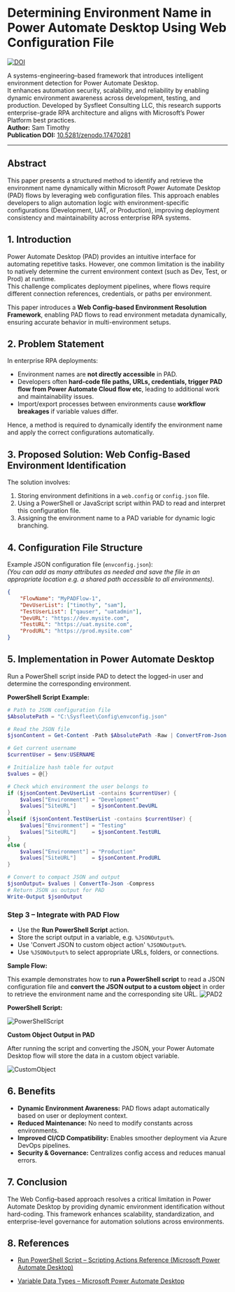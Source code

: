 # Determining Environment Name in Power Automate Desktop Using Web Configuration File

[![DOI](https://zenodo.org/badge/DOI/10.5281/zenodo.17470281.svg)](https://doi.org/10.5281/zenodo.17470281)

A systems-engineering–based framework that introduces intelligent environment detection for Power Automate Desktop.  
It enhances automation security, scalability, and reliability by enabling dynamic environment awareness across development, testing, and production. Developed by Sysfleet Consulting LLC, this research supports enterprise-grade RPA architecture and aligns with Microsoft’s Power Platform best practices.    
**Author:** Sam Timothy  
**Publication DOI:** [10.5281/zenodo.17470281](https://doi.org/10.5281/zenodo.17470281) 
  

---

## Abstract
This paper presents a structured method to identify and retrieve the environment name dynamically within Microsoft Power Automate Desktop (PAD) flows by leveraging web configuration files. This approach enables developers to align automation logic with environment-specific configurations (Development, UAT, or Production), improving deployment consistency and maintainability across enterprise RPA systems.

## 1. Introduction
Power Automate Desktop (PAD) provides an intuitive interface for automating repetitive tasks. However, one common limitation is the inability to natively determine the current environment context (such as Dev, Test, or Prod) at runtime.  
This challenge complicates deployment pipelines, where flows require different connection references, credentials, or paths per environment.

This paper introduces a **Web Config–based Environment Resolution Framework**, enabling PAD flows to read environment metadata dynamically, ensuring accurate behavior in multi-environment setups.

## 2. Problem Statement
In enterprise RPA deployments:
- Environment names are **not directly accessible** in PAD.  
- Developers often **hard-code file paths, URLs, credentials, trigger PAD flow from Power Automate Cloud flow etc**, leading to additional work and maintainability issues.  
- Import/export processes between environments cause **workflow breakages** if variable values differ.  

Hence, a method is required to dynamically identify the environment name and apply the correct configurations automatically.

## 3. Proposed Solution: Web Config-Based Environment Identification
The solution involves:
1. Storing environment definitions in a `web.config` or `config.json` file.  
2. Using a PowerShell or JavaScript script within PAD to read and interpret this configuration file.  
3. Assigning the environment name to a PAD variable for dynamic logic branching.

## 4. Configuration File Structure

Example JSON configuration file (`envconfig.json`):  
*(You can add as many attributes as needed and save the file in an appropriate location e.g. a shared path accessible to all environments).*
```json
{
    "FlowName": "MyPADFlow-1",
    "DevUserList": ["timothy", "sam"],
    "TestUserList": ["qauser", "uatadmin"],
    "DevURL": "https://dev.mysite.com",
    "TestURL": "https://uat.mysite.com",
    "ProdURL": "https://prod.mysite.com" 
}
```

## 5. Implementation in Power Automate Desktop
Run a PowerShell script inside PAD to detect the logged-in user and determine the corresponding environment.

**PowerShell Script Example:**
```powershell
# Path to JSON configuration file
$AbsolutePath = "C:\Sysfleet\Config\envconfig.json"

# Read the JSON file
$jsonContent = Get-Content -Path $AbsolutePath -Raw | ConvertFrom-Json

# Get current username
$currentUser = $env:USERNAME

# Initialize hash table for output
$values = @{}

# Check which environment the user belongs to
if ($jsonContent.DevUserList -contains $currentUser) {
    $values["Environment"] = "Development"
    $values["SiteURL"]     = $jsonContent.DevURL
}
elseif ($jsonContent.TestUserList -contains $currentUser) {
    $values["Environment"] = "Testing"
    $values["SiteURL"]     = $jsonContent.TestURL
}
else {
    $values["Environment"] = "Production"
    $values["SiteURL"]     = $jsonContent.ProdURL
}

# Convert to compact JSON and output
$jsonOutput= $values | ConvertTo-Json -Compress
# Return JSON as output for PAD
Write-Output $jsonOutput
```

### Step 3 – Integrate with PAD Flow
- Use the **Run PowerShell Script** action.  
- Store the script output in a variable, e.g. `%JSONOutput%`.
- Use 'Convert JSON to custom object action' `%JSONOutput%`.   
- Use `%JSONOutput%` to select appropriate URLs, folders, or connections.

**Sample Flow:**
  
This example demonstrates how to **run a PowerShell script** to read a JSON configuration file and **convert the JSON output to a custom object** in order to retrieve the environment name and the corresponding site URL.
![PAD2](https://github.com/user-attachments/assets/4d85b4f1-a0e0-49db-8547-a4bf77c20604)


**PowerShell Script:**

![PowerShellScript](https://github.com/user-attachments/assets/95717bce-1e36-4df3-97b1-ce602d1c2716)


**Custom Object Output in PAD**

After running the script and converting the JSON, your Power Automate Desktop flow will store the data in a custom object variable.  

![CustomObject](https://github.com/user-attachments/assets/c4bd4c65-4007-4bd0-a6cb-c0fd8ad752ce)


## 6. Benefits
- **Dynamic Environment Awareness:** PAD flows adapt automatically based on user or deployment context.  
- **Reduced Maintenance:** No need to modify constants across environments.  
- **Improved CI/CD Compatibility:** Enables smoother deployment via Azure DevOps pipelines.  
- **Security & Governance:** Centralizes config access and reduces manual errors.

## 7. Conclusion
The Web Config–based approach resolves a critical limitation in Power Automate Desktop by providing dynamic environment identification without hard-coding. This framework enhances scalability, standardization, and enterprise-level governance for automation solutions across environments.

## 8. References

- [Run PowerShell Script – Scripting Actions Reference (Microsoft Power Automate Desktop)](https://learn.microsoft.com/en-us/power-automate/desktop-flows/actions-reference/scripting)

- [Variable Data Types – Microsoft Power Automate Desktop](https://learn.microsoft.com/en-us/power-automate/desktop-flows/variable-data-types)
